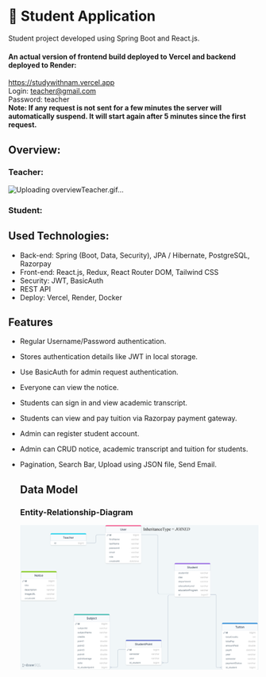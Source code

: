 # 📓 Student Application

Student project developed using Spring Boot and React.js.<br>

#### An actual version of frontend build deployed to Vercel and backend deployed to Render:
https://studywithnam.vercel.app <br>
Login: teacher@gmail.com <br>
Password: teacher <br>
**Note: If any request is not sent for a few minutes the server will automatically suspend. It will start again after 5 minutes since the first request.**
## Overview:
### Teacher:
![Uploading overviewTeacher.gif…](https://github.com/Namtayto/spring-boot-react-student-app/blob/main/overviewTeacher.gif)

### Student:


## Used Technologies:

* Back-end: Spring (Boot, Data, Security), JPA / Hibernate, PostgreSQL, Razorpay
* Front-end: React.js, Redux, React Router DOM, Tailwind CSS
* Security: JWT, BasicAuth
* REST API
* Deploy: Vercel, Render, Docker

## Features

* Regular Username/Password authentication.
* Stores authentication details like JWT in local storage.
* Use BasicAuth for admin request authentication.
* Everyone can view the notice.
* Students can sign in and view academic transcript.
* Students can view and pay tuition via Razorpay payment gateway.
* Admin can register student account.
* Admin can CRUD notice, academic transcript and tuition for students.
* Pagination, Search Bar, Upload using JSON file, Send Email.

  ## Data Model
  ### Entity-Relationship-Diagram
  ![Entity Diagram](https://github.com/Namtayto/spring-boot-react-student-app/blob/main/Backend/DAA/DAA/image/daa_SQL.png)
